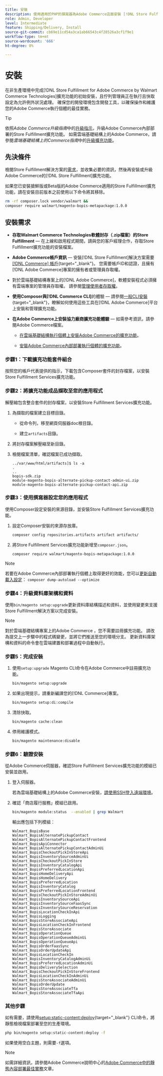 ```yaml
---
title: 安裝
description: 使用適用於PHP的撰寫器為Adobe Commerce店面安裝 [!DNL Store Fulfillment solution] 。
role: Admin, Developer
level: Intermediate
feature: Shipping/Delivery, Install
source-git-commit: cb69e11cd54a3ca1ab66543c4f28526a3cf1f9e1
workflow-type: tm+mt
source-wordcount: '666'
ht-degree: 0%

---
```



# 安裝

在非生產環境中完成[!DNL Store Fulfillment for Adobe Commerce by Walmart Commerce Technologies]擴充功能的初始安裝，且佇列管理員正在執行且快取設定為允許例外狀況處理。 確保您的開發環境包含開發工具，以確保操作和維護您的Adobe Commerce執行個體的最佳實務。

>[!TIP]
>
>依照&#x200B;_Adobe Commerce升級指南_&#x200B;中的[升級指示](https://experienceleague.adobe.com/docs/commerce-operations/upgrade-guide/modules/upgrade.html?lang=zh-Hant)，升級Adobe Commerce內部部署的Store Fulfillment擴充功能。 如需雲端基礎結構上的Adobe Commerce，請參閱&#x200B;*雲端基礎結構上的Commerce指南*&#x200B;中的[升級擴充功能](https://experienceleague.adobe.com/docs/commerce-cloud-service/user-guide/configure-store/extensions.html?lang=zh-Hant#upgrade-an-extension)。

## 先決條件

檢閱Store Fulfillment解決方案的[需求](solution-requirements.md)，並收集必要的資訊，然後再安裝或升級Adobe Commerce的[!DNL Store Fulfillment]擴充功能。

如果您已安裝搶鮮版或Beta版的Adobe Commerce適用的Store Fulfillment擴充功能，請在安裝目前版本之前使用以下命令將其移除。

```bash
rm -rf composer.lock vendor/walmart &&
composer require walmart/magento-bopis-metapackage:1.0.0
```

## 安裝需求

- **存取Walmart Commerce Technologies軟體封存（.zip檔案）的Store Fulfillment** — 在上線和啟用程式期間，請與您的客戶經理合作，存取Store Fulfillment擴充功能的安裝檔案。

- **Adobe Commerce帳戶資訊** — 安裝[!DNL Store Fulfillment]解決方案需要[[!DNL Commerce] 帳戶](https://experienceleague.adobe.com/zh-hant/docs/commerce-admin/start/commerce-account/commerce-account-create){target="_blank"}。 您需要帳戶ID和認證，且擁有[!DNL Adobe Commerce]專案的擁有者或管理員存取權。

- 對於雲端基礎結構專案上的[!DNL Adobe Commerce]，軟體安裝程式必須擁有雲端專案的管理員存取權。 請參閱[管理使用者存取權](https://experienceleague.adobe.com/zh-hant/docs/commerce-cloud-service/user-guide/project/user-access)。

- **使用Composer與[!DNL Commerce CLI]**&#x200B;的體驗 — 請參閱[一般CLI安裝](https://experienceleague.adobe.com/zh-hant/docs/commerce-operations/installation-guide/tutorials/extensions){target="_blank"}，瞭解如何使用這些工具在[!DNL Adobe Commerce]平台上安裝和管理擴充功能。

- **在Adobe Commerce上安裝協力廠商擴充功能體驗** — 如需參考資訊，請參閱Adobe Commerce檔案。

   - [在雲端基礎結構執行個體上安裝Adobe Commerce的擴充功能](https://experienceleague.adobe.com/zh-hant/docs/commerce-cloud-service/user-guide/configure-store/extensions#install-an-extension)。

   - [安裝Adobe Commerce內部部署執行個體的擴充功能](https://experienceleague.adobe.com/zh-hant/docs/commerce-operations/installation-guide/tutorials/extensions)。

### 步驟1：下載擴充功能套件組合

按照您的帳戶代表提供的指示，下載包含Composer套件的封存檔案，以安裝Store Fulfillment Services擴充功能。

### 步驟2：將擴充功能成品擷取至您的應用程式

解壓縮包含整合套件的封存檔案，以安裝Store Fulfillment Services擴充功能。

1. 為擷取的檔案建立目標目錄。

   - 從命令列，移至網頁伺服器doc根目錄。

   - 建立`artifacts`目錄。

1. 將封存檔案解壓縮至新目錄。

1. 檢閱檔案清單，確認檔案已成功擷取。

   ```
   ../var/www/html/artifacts]$ ls -a
   .
   ..
   bopis-sdk.zip
   module-magento-bopis-alternate-pickup-contact-admin-ui.zip
   module-magento-bopis-alternate-pickup-contact-api.zip
   ```

### 步驟3：使用撰寫器設定您的應用程式

使用Composer設定安裝的來源目錄，並安裝Store Fulfillment Services擴充功能。

1. 設定Composer安裝的來源存放庫。

   ```bash
   composer config repositories.artifacts artifact artifacts/
   ```

1. 將Store Fulfillment Services擴充功能新增至`composer.json`。

   ```bash
   composer require walmart/magento-bopis-metapackage:1.0.0
   ```

>[!NOTE]
>
>若要在Adobe Commerce內部部署執行個體上取得更好的效能，您可以[更新自動載入設定](https://experienceleague.adobe.com/docs/commerce-operations/performance-best-practices/deployment-flow.html?lang=zh-Hant#update-the-autoloader)： `composer dump-autoload --optimize`

### 步驟4：升級資料庫架構和資料

使用`bin/magento setup:upgrade`更新資料庫結構描述和資料，並使用變更來支援Store Fulfillment解決方案以完成安裝。

>[!NOTE]
>
>對於雲端基礎結構專案上的Adobe Commerce ，您不需要註冊擴充功能。 請改為提交上一步驟中的程式碼變更，並將它們推送至您的環境分支。 更新資料庫架構和資料的命令會在雲端建置和部署過程中自動執行。

### 步驟5：完成安裝

1. 使用`setup:upgrade` Magento CLI命令在Adobe Commerce中註冊擴充功能。

   ```bash
   bin/magento setup:upgrade
   ```

1. 如果出現提示，請重新編譯您的[!DNL Commerce]專案。

   ```bash
   bin/magento setup:di:compile
   ```

1. 清除快取。

   ```bash
   bin/magento cache:clean
   ```

1. 停用維護模式。

   ```bash
   bin/magento maintenance:disable
   ```

### 步驟6：驗證安裝

從Adobe Commerce伺服器，確認Store Fulfillment Services擴充功能的模組已安裝並啟用。

1. 登入伺服器。

   若為雲端基礎結構上的Adobe Commerce安裝，[請使用SSH登入遠端環境](https://experienceleague.adobe.com/zh-hant/docs/commerce-cloud-service/user-guide/develop/secure-connections#ssh)。

1. 確認「商店履行服務」模組已啟用。

   ```bash
   bin/magento module:status  --enabled | grep Walmart
   ```

   輸出應包括下列模組：

   ```
   Walmart_BopisBase
   Walmart_BopisAlternatePickupContact
   Walmart_BopisAlternatePickupContactFrontend
   Walmart_BopisApiConnector
   Walmart_BopisAlternatePickupContactAdminUi
   Walmart_BopisCheckoutPickInStoreApi
   Walmart_BopisInventorySourceAdminUi
   Walmart_BopisCheckoutPickInStore
   Walmart_BopisInventoryCatalogApi
   Walmart_BopisPreferredLocationApi
   Walmart_BopisHomeDeliveryApi
   Walmart_BopisHomeDelivery
   Walmart_BopisPreferredLocation
   Walmart_BopisInventoryCatalog
   Walmart_BopisPreferredLocationFrontend
   Walmart_BopisCheckoutPickInStoreAdminUi
   Walmart_BopisInventorySourceApi
   Walmart_BopisInventorySourceFaasSync
   Walmart_BopisInventorySourceReservation
   Walmart_BopisLocationCheckInApi
   Walmart_BopisLogging
   Walmart_BopisStoreAssociateApi
   Walmart_BopisLocationCheckInFrontend
   Walmart_BopisStoreAssociate
   Walmart_BopisOperationQueue
   Walmart_BopisOperationQueueAdminUi
   Walmart_BopisOperationQueueApi
   Walmart_BopisOrderFaasSync
   Walmart_BopisOrderUpdateApi
   Walmart_BopisLocationCheckIn
   Walmart_BopisInventoryCatalogAdminUi
   Walmart_BopisPreferredLocationAdminUi
   Walmart_BopisDeliverySelection
   Walmart_BopisCheckoutPickInStoreFrontend
   Walmart_BopisLocationCheckInAdminUi
   Walmart_BopisStoreAssociateAdminUi
   Walmart_BopisOrderUpdate
   Walmart_BopisStoreAssociateTfa
   Walmart_BopisStoreAssociateTfaApi
   ```

### 其他步驟

如有需要，請使用[setup:static-content:deploy](https://experienceleague.adobe.com/zh-hant/docs/commerce-operations/tools/cli-reference/commerce-on-premises){target="_blank"} CLI命令，將靜態檢視檔案部署至您的生產環境。

```bash
php bin/magento setup:static-content:deploy -f
```

如果使用空白主題，則需要`-f`選項。

>[!NOTE]
>
>如需詳細資訊，請參閱Adobe Commerce說明中心的[Adobe Commerce中的靜態內容部署最佳實務](https://experienceleague.adobe.com/docs/commerce-operations/implementation-playbook/best-practices/development/static-content-deployment.html?lang=zh-Hant)文章。


